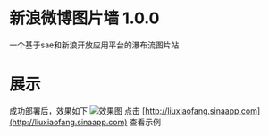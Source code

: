 新浪微博图片墙 1.0.0
==================
一个基于sae和新浪开放应用平台的瀑布流图片站

展示
====
成功部署后，效果如下
![效果图](http://ww2.sinaimg.cn/large/66f77025gw1dzsetvisr2j.jpg)
点击 [http://liuxiaofang.sinaapp.com](http://liuxiaofang.sinaapp.com) 查看示例
